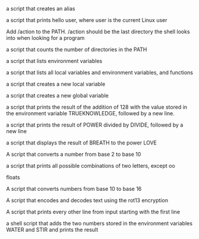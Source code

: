 a script that creates an alias

a script that prints hello user, where user is the current Linux user

Add /action to the PATH. /action should be the last directory the shell looks into when looking for a program

a script that counts the number of directories in the PATH

a script that lists environment variables

a script that lists all local variables and environment variables, and functions

a script that creates a new local variable

a script that creates a new global variable

a script that prints the result of the addition of 128 with the value stored in the environment variable TRUEKNOWLEDGE, followed by a new line.

a script that prints the result of POWER divided by DIVIDE, followed by a new line

a script that displays the result of BREATH to the power LOVE

A script that converts a number from base 2 to base 10

a script that prints all possible combinations of two letters, except oo

floats

A script that converts numbers from base 10 to base 16

A script that encodes and decodes text using the rot13 encryption

A script that prints every other line from input starting with the first line

 a shell script that adds the two numbers stored in the environment variables WATER and STIR and prints the result 
